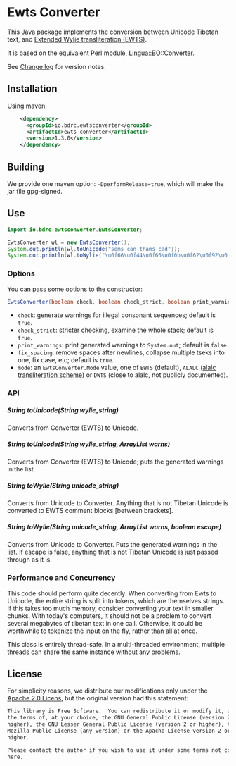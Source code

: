# Ewts Converter

This Java package implements the conversion between Unicode Tibetan text, and [Extended Wylie transliteration (EWTS)](http://www.thlib.org/reference/transliteration/#essay=/thl/ewts/).

It is based on the equivalent Perl module, [Lingua::BO::Converter](http://www.digitaltibetan.org/cgi-bin/wylie.pl).

See [Change log](CHANGELOG.md) for version notes.

## Installation

Using maven:

```xml
    <dependency>
      <groupId>io.bdrc.ewtsconverter</groupId>
      <artifactId>ewts-converter</artifactId>
      <version>1.3.0</version>
    </dependency>
```

## Building

We provide one maven option: `-DperformRelease=true`, which will make the jar file gpg-signed.

## Use

```java
import io.bdrc.ewtsconverter.EwtsConverter;

EwtsConverter wl = new EwtsConverter();
System.out.println(wl.toUnicode("sems can thams cad"));
System.out.println(wl.toWylie("\u0f66\u0f44\u0f66\u0f0b\u0f62\u0f92\u0fb1\u0f66\u000a"));
```

### Options

You can pass some options to the constructor:

```java
EwtsConverter(boolean check, boolean check_strict, boolean print_warnings, boolean fix_spacing, Mode mode)
```

- `check`: generate warnings for illegal consonant sequences; default is `true`.
- `check_strict`: stricter checking, examine the whole stack; default is `true`.
- `print_warnings`: print generated warnings to `System.out`; default is `false`.
- `fix_spacing`: remove spaces after newlines, collapse multiple tseks into one, fix case, etc; default is `true`.
- `mode`: an `EwtsConverter.Mode` value, one of `EWTS` (default), `ALALC` ([alalc transliteration scheme](https://www.loc.gov/catdir/cpso/romanization/tibetan.pdf)) or `DWTS` (close to alalc, not publicly documented).

### API

##### String toUnicode(String wylie_string)

Converts from Converter (EWTS) to Unicode.

##### String toUnicode(String wylie_string, ArrayList<String> warns)

Converts from Converter (EWTS) to Unicode; puts the generated warnings in the list.

##### String toWylie(String unicode_string)

Converts from Unicode to Converter. Anything that is not Tibetan Unicode is converted to EWTS comment blocks [between brackets].

##### String toWylie(String unicode_string, ArrayList<String> warns, boolean escape)

Converts from Unicode to Converter.   Puts the generated warnings in the list. If escape is false, anything that is not Tibetan Unicode is just passed through as it is.

### Performance and Concurrency

This code should perform quite decently.  When converting from Ewts to
Unicode, the entire string is split into tokens, which are themselves
strings.  If this takes too much memory, consider converting your text in
smaller chunks.  With today's computers, it should not be a problem to
convert several megabytes of tibetan text in one call.  Otherwise, it could
be worthwhile to tokenize the input on the fly, rather than all at once.

This class is entirely thread-safe.  In a multi-threaded environment,
multiple threads can share the same instance without any problems.

## License

For simplicity reasons, we distribute our modifications only under the [Apache 2.0 Licens](LICENSE), but the original version had this statement:

```txt
This library is Free Software.  You can redistribute it or modify it, under
the terms of, at your choice, the GNU General Public License (version 2 or
higher), the GNU Lesser General Public License (version 2 or higher), the
Mozilla Public License (any version) or the Apache License version 2 or
higher.

Please contact the author if you wish to use it under some terms not covered
here.
```
